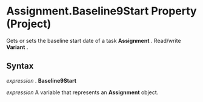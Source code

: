 
# Assignment.Baseline9Start Property (Project)

Gets or sets the baseline start date of a task  **Assignment** . Read/write **Variant** .


## Syntax

 _expression_ . **Baseline9Start**

 _expression_ A variable that represents an **Assignment** object.

